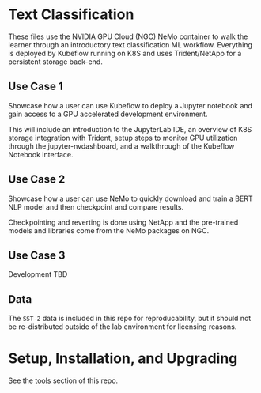 # Text Classification

These files use the NVIDIA GPU Cloud (NGC) NeMo container to walk the learner through an introductory text classification ML workflow. Everything is deployed by Kubeflow running on K8S and uses Trident/NetApp for a persistent storage back-end.

## Use Case 1
Showcase how a user can use Kubeflow to deploy a Jupyter notebook and gain access to a GPU accelerated development environment.

This will include an introduction to the JupyterLab IDE, an overview of K8S storage integration with Trident, setup steps to monitor GPU utilization through the jupyter-nvdashboard, and a walkthrough of the Kubeflow Notebook interface.

## Use Case 2
Showcase how a user can use NeMo to quickly download and train a BERT NLP model and then checkpoint and compare results.

Checkpointing and reverting is done using NetApp and the pre-trained models and libraries come from the NeMo packages on NGC.

## Use Case 3

Development TBD

## Data

The `SST-2` data is included in this repo for reproducability, but it should not be re-distributed outside of the lab environment for licensing reasons.

# Setup, Installation, and Upgrading

See the [tools](tools/README.md) section of this repo.
